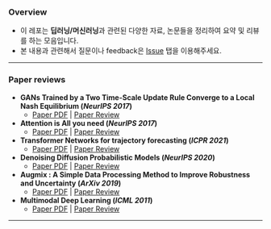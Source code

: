### Overview

- 이 레포는 **딥러닝/머신러닝**과 관련된 다양한 자료, 논문들을 정리하여 요약 및 리뷰를 하는 모음입니다.
- 본 내용과 관련해서 질문이나 feedback은 [Issue](https://github.com/keywoongbae/all-about-deep-learning/issues/new) 탭을 이용해주세요.

<hr>

### Paper reviews

- **GANs Trained by a Two Time-Scale Update Rule Converge to a Local Nash Equilibrium (*NeurIPS 2017*)**
  - [Paper PDF]() | [Paper Review](./review/fid_score.md)
- **Attention is All you need (*NeurIPS 2017*)**
  - [Paper PDF](./papers/transformer.pdf) | [Paper Review](./review/transformer.pdf)
- **Transformer Networks for trajectory forecasting (*ICPR 2021*)**
  - [Paper PDF]() | [Paper Review](./review/traj_transformer.pdf)
- **Denoising Diffusion Probabilistic Models (*NeurIPS 2020*)**
  - [Paper PDF]() | [Paper Review](./review/ddpm.md)
- **Augmix : A Simple Data Processing Method to Improve Robustness and Uncertainty (*ArXiv 2019*)**
  - [Paper PDF](./papers/augmix.pdf) | [Paper Review]()
- **Multimodal Deep Learning (*ICML 2011*)**
  - [Paper PDF]() | [Paper Review](./review/multimodal_dl.pdf)

<hr>

